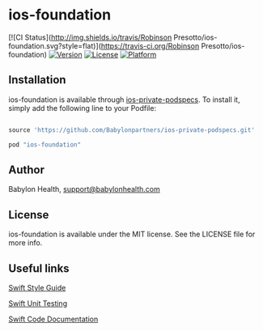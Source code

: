 # ios-foundation

[![CI Status](http://img.shields.io/travis/Robinson Presotto/ios-foundation.svg?style=flat)](https://travis-ci.org/Robinson Presotto/ios-foundation)
[![Version](https://img.shields.io/cocoapods/v/ios-foundation.svg?style=flat)](http://cocoapods.org/pods/ios-foundation)
[![License](https://img.shields.io/cocoapods/l/ios-foundation.svg?style=flat)](http://cocoapods.org/pods/ios-foundation)
[![Platform](https://img.shields.io/cocoapods/p/ios-foundation.svg?style=flat)](http://cocoapods.org/pods/ios-foundation)

## Installation

ios-foundation is available through [ios-private-podspecs](https://github.com/Babylonpartners/ios-private-podspecs). To install
it, simply add the following line to your Podfile:

```ruby

source 'https://github.com/Babylonpartners/ios-private-podspecs.git'

pod "ios-foundation"

```

## Author

Babylon Health, support@babylonhealth.com

## License

ios-foundation is available under the MIT license. See the LICENSE file for more info.

## Useful links

[Swift Style Guide](https://github.com/Babylonpartners/ios-check/wiki/Swift-Style-Guide)

[Swift Unit Testing](https://github.com/Babylonpartners/ios-check/wiki/Swift-Unit-Testing)

[Swift Code Documentation](https://github.com/Babylonpartners/ios-check/wiki/Code-Documentation)

